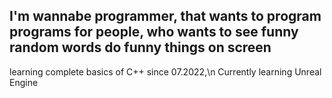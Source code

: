 I'm wannabe programmer, that wants to program programs for people, who wants to see funny random words do funny things on screen
--
learning complete basics of C++ since 07.2022,\n
Currently learning Unreal Engine
